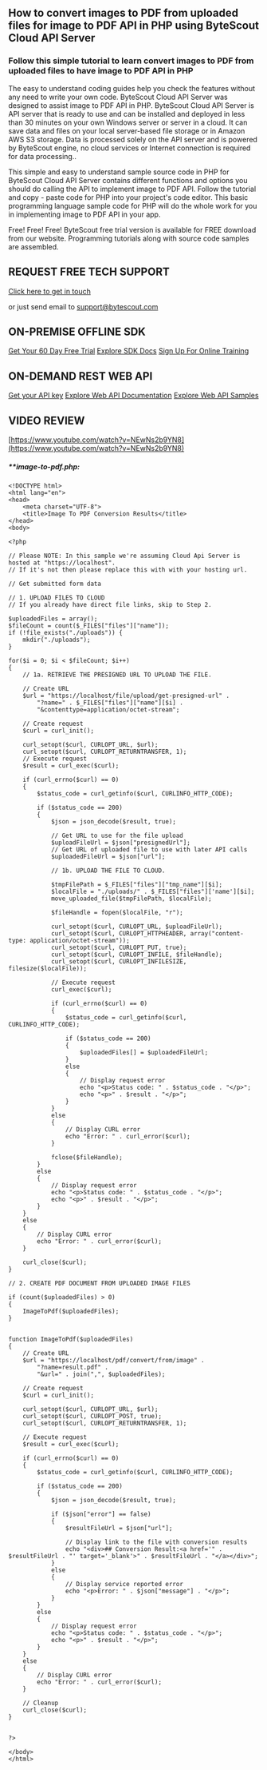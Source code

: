 ## How to convert images to PDF from uploaded files for image to PDF API in PHP using ByteScout Cloud API Server

### Follow this simple tutorial to learn convert images to PDF from uploaded files to have image to PDF API in PHP

The easy to understand coding guides help you check the features without any need to write your own code. ByteScout Cloud API Server was designed to assist image to PDF API in PHP. ByteScout Cloud API Server is API server that is ready to use and can be installed and deployed in less than 30 minutes on your own Windows server or server in a cloud. It can save data and files on your local server-based file storage or in Amazon AWS S3 storage. Data is processed solely on the API server and is powered by ByteScout engine, no cloud services or Internet connection is required for data processing..

This simple and easy to understand sample source code in PHP for ByteScout Cloud API Server contains different functions and options you should do calling the API to implement image to PDF API. Follow the tutorial and copy - paste code for PHP into your project's code editor. This basic programming language sample code for PHP will do the whole work for you in implementing image to PDF API in your app.

Free! Free! Free! ByteScout free trial version is available for FREE download from our website. Programming tutorials along with source code samples are assembled.

## REQUEST FREE TECH SUPPORT

[Click here to get in touch](https://bytescout.zendesk.com/hc/en-us/requests/new?subject=ByteScout%20Cloud%20API%20Server%20Question)

or just send email to [support@bytescout.com](mailto:support@bytescout.com?subject=ByteScout%20Cloud%20API%20Server%20Question) 

## ON-PREMISE OFFLINE SDK 

[Get Your 60 Day Free Trial](https://bytescout.com/download/web-installer?utm_source=github-readme)
[Explore SDK Docs](https://bytescout.com/documentation/index.html?utm_source=github-readme)
[Sign Up For Online Training](https://academy.bytescout.com/)


## ON-DEMAND REST WEB API

[Get your API key](https://pdf.co/documentation/api?utm_source=github-readme)
[Explore Web API Documentation](https://pdf.co/documentation/api?utm_source=github-readme)
[Explore Web API Samples](https://github.com/bytescout/ByteScout-SDK-SourceCode/tree/master/PDF.co%20Web%20API)

## VIDEO REVIEW

[https://www.youtube.com/watch?v=NEwNs2b9YN8](https://www.youtube.com/watch?v=NEwNs2b9YN8)




<!-- code block begin -->

##### ****image-to-pdf.php:**
    
```
<!DOCTYPE html>
<html lang="en">
<head>
    <meta charset="UTF-8">
    <title>Image To PDF Conversion Results</title>
</head>
<body>

<?php 

// Please NOTE: In this sample we're assuming Cloud Api Server is hosted at "https://localhost". 
// If it's not then please replace this with with your hosting url.

// Get submitted form data

// 1. UPLOAD FILES TO CLOUD
// If you already have direct file links, skip to Step 2.

$uploadedFiles = array();
$fileCount = count($_FILES["files"]["name"]);
if (!file_exists("./uploads")) {
    mkdir("./uploads");
}

for($i = 0; $i < $fileCount; $i++)
{
    // 1a. RETRIEVE THE PRESIGNED URL TO UPLOAD THE FILE.
    
    // Create URL
    $url = "https://localhost/file/upload/get-presigned-url" . 
        "?name=" . $_FILES["files"]["name"][$i] .
        "&contenttype=application/octet-stream";
        
    // Create request
    $curl = curl_init();
    
    curl_setopt($curl, CURLOPT_URL, $url);
    curl_setopt($curl, CURLOPT_RETURNTRANSFER, 1);
    // Execute request
    $result = curl_exec($curl);
    
    if (curl_errno($curl) == 0)
    {
        $status_code = curl_getinfo($curl, CURLINFO_HTTP_CODE);
        
        if ($status_code == 200)
        {
            $json = json_decode($result, true);
            
            // Get URL to use for the file upload
            $uploadFileUrl = $json["presignedUrl"];
            // Get URL of uploaded file to use with later API calls
            $uploadedFileUrl = $json["url"];
            
            // 1b. UPLOAD THE FILE TO CLOUD.
            
            $tmpFilePath = $_FILES["files"]["tmp_name"][$i];
            $localFile = "./uploads/" . $_FILES["files"]['name'][$i];
            move_uploaded_file($tmpFilePath, $localFile);
            
            $fileHandle = fopen($localFile, "r");
            
            curl_setopt($curl, CURLOPT_URL, $uploadFileUrl);
            curl_setopt($curl, CURLOPT_HTTPHEADER, array("content-type: application/octet-stream"));
            curl_setopt($curl, CURLOPT_PUT, true);
            curl_setopt($curl, CURLOPT_INFILE, $fileHandle);
            curl_setopt($curl, CURLOPT_INFILESIZE, filesize($localFile));
    
            // Execute request
            curl_exec($curl);
            
            if (curl_errno($curl) == 0)
            {
                $status_code = curl_getinfo($curl, CURLINFO_HTTP_CODE);
                
                if ($status_code == 200)
                {
                    $uploadedFiles[] = $uploadedFileUrl;
                }
                else
                {
                    // Display request error
                    echo "<p>Status code: " . $status_code . "</p>"; 
                    echo "<p>" . $result . "</p>"; 
                }
            }
            else
            {
                // Display CURL error
                echo "Error: " . curl_error($curl);
            }
            
            fclose($fileHandle);
        }
        else
        {
            // Display request error
            echo "<p>Status code: " . $status_code . "</p>"; 
            echo "<p>" . $result . "</p>"; 
        }
    }
    else
    {
        // Display CURL error
        echo "Error: " . curl_error($curl);
    }
    
    curl_close($curl); 
}

// 2. CREATE PDF DOCUMENT FROM UPLOADED IMAGE FILES

if (count($uploadedFiles) > 0) 
{
    ImageToPdf($uploadedFiles);
}


function ImageToPdf($uploadedFiles) 
{
    // Create URL
    $url = "https://localhost/pdf/convert/from/image" .
        "?name=result.pdf" .
        "&url=" . join(",", $uploadedFiles);
    
    // Create request
    $curl = curl_init();
    
    curl_setopt($curl, CURLOPT_URL, $url);
    curl_setopt($curl, CURLOPT_POST, true);
    curl_setopt($curl, CURLOPT_RETURNTRANSFER, 1);

    // Execute request
    $result = curl_exec($curl);
    
    if (curl_errno($curl) == 0)
    {
        $status_code = curl_getinfo($curl, CURLINFO_HTTP_CODE);
        
        if ($status_code == 200)
        {
            $json = json_decode($result, true);
            
            if ($json["error"] == false)
            {
                $resultFileUrl = $json["url"];
                
                // Display link to the file with conversion results
                echo "<div>## Conversion Result:<a href='" . $resultFileUrl . "' target='_blank'>" . $resultFileUrl . "</a></div>";
            }
            else
            {
                // Display service reported error
                echo "<p>Error: " . $json["message"] . "</p>"; 
            }
        }
        else
        {
            // Display request error
            echo "<p>Status code: " . $status_code . "</p>"; 
            echo "<p>" . $result . "</p>"; 
        }
    }
    else
    {
        // Display CURL error
        echo "Error: " . curl_error($curl);
    }
    
    // Cleanup
    curl_close($curl);
}


?>

</body>
</html>
```

<!-- code block end -->